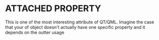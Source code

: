 # ATTACHED PROPERTY
This is one of the most interesting attribute of QT/QML. Imagine the case that your of object doesn't actually have one specific property and it depends on the outter usage